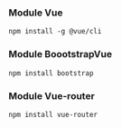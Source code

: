 ### Module Vue
```
npm install -g @vue/cli
```

### Module BoootstrapVue
```
npm install bootstrap
```

### Module Vue-router
```
npm install vue-router
```

